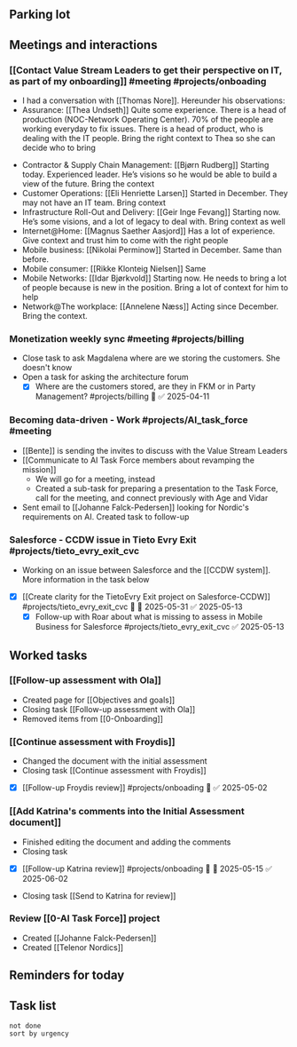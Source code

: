 ## Parking lot
## Meetings and interactions
### [[Contact Value Stream Leaders to get their perspective on IT, as part of my onboarding]] #meeting  #projects/onboading 
* I had a conversation with [[Thomas Nore]]. Hereunder his observations:
* Assurance: [[Thea Undseth]]
	Quite some experience.
	There is a head of production (NOC-Network Operating Center). 70% of the people are working everyday to fix issues.
	There is a head of product, who is dealing with the IT people.
	Bring the right context to Thea so she can decide who to bring
- Contractor & Supply Chain Management: [[Bjørn Rudberg]]
	Starting today. Experienced leader. He’s visions so he would be able to build a view of the future.
	Bring the context
- Customer Operations: [[Eli Henriette Larsen]]
	Started in December. They may not have an IT team. Bring context
- Infrastructure Roll-Out and Delivery: [[Geir Inge Fevang]]
	Starting now. He’s some visions, and a lot of legacy to deal with.
	Bring context as well
- Internet@Home: [[Magnus Saether Aasjord]]
	Has a lot of experience. Give context and trust him to come with the right people
- Mobile business: [[Nikolai Perminow]]
	Started in December. Same than before.
- Mobile consumer: [[Rikke Klonteig Nielsen]]
	Same
- Mobile Networks: [[Idar Bjørkvold]]
	Starting now. He needs to bring a lot of people because is new in the position.
	Bring a lot of context for him to help
- Network@The workplace: [[Annelene Næss]]
	Acting since December. Bring the context.

### Monetization weekly sync #meeting  #projects/billing 
* Close task to ask Magdalena where are we storing the customers. She doesn't know
* Open a task for asking the architecture forum
	* [x] Where are the customers stored, are they in FKM or in Party Management? #projects/billing 🔼 ✅ 2025-04-11
### Becoming data-driven - Work #projects/AI_task_force  #meeting 
* [[Bente]] is sending the invites to discuss with the Value Stream Leaders
* [[Communicate to AI Task Force members about revamping the mission]]
	* We will go for a meeting, instead
	* Created a sub-task  for preparing a presentation to the Task Force, call for the meeting, and connect previously with Age and Vidar
* Sent email to [[Johanne Falck-Pedersen]] looking for Nordic's requirements on AI. Created task to follow-up

### Salesforce - CCDW issue in Tieto Evry Exit #projects/tieto_evry_exit_cvc 
* Working on an issue between Salesforce and the [[CCDW system]]. More information in the task below
* [x] [[Create clarity for the TietoEvry Exit project on Salesforce-CCDW]] #projects/tieto_evry_exit_cvc 🔼 📅 2025-05-31 ✅ 2025-05-13
	* [x] Follow-up with Roar about what is missing to assess in Mobile Business for Salesforce #projects/tieto_evry_exit_cvc ✅ 2025-05-13
## Worked tasks
### [[Follow-up assessment with Ola]]
* Created page for [[Objectives and goals]]
* Closing task [[Follow-up assessment with Ola]]
* Removed items from [[0-Onboarding]]
### [[Continue assessment with Froydis]]
 * Changed the document with the initial assessment
 * Closing task [[Continue assessment with Froydis]]
 * [x] [[Follow-up Froydis review]] #projects/onboading 🔼 ✅ 2025-05-02
### [[Add Katrina's comments into the Initial Assessment document]]
* Finished editing the document and adding the comments
* Closing task
* [x] [[Follow-up Katrina review]] #projects/onboading 🔼 📅 2025-05-15 ✅ 2025-06-02
* Closing task [[Send to Katrina for review]]

### Review [[0-AI Task Force]] project
* Created [[Johanne Falck-Pedersen]]
* Created [[Telenor Nordics]]
## Reminders for today

## Task list
```tasks
not done 
sort by urgency
```
